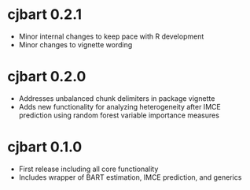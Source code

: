 # cjbart 0.2.1

* Minor internal changes to keep pace with R development
* Minor changes to vignette wording

# cjbart 0.2.0

* Addresses unbalanced chunk delimiters in package vignette
* Adds new functionality for analyzing heterogeneity after IMCE prediction using random forest variable importance measures

# cjbart 0.1.0

* First release including all core functionality
* Includes wrapper of BART estimation, IMCE prediction, and generics
